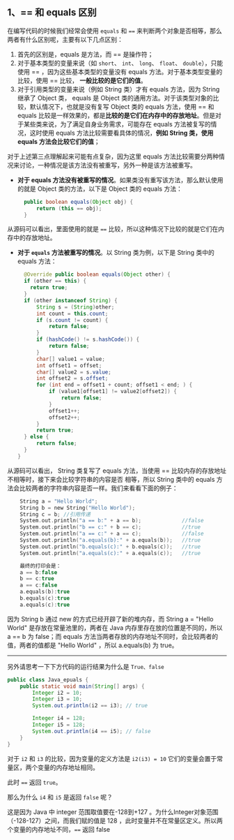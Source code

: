 ## 1、== 和 equals 区别

在编写代码的时候我们经常会使用 `equals` 和 `==` 来判断两个对象是否相等，那么两者有什么区别呢，主要有以下几点区别：

1. 首先的区别是，equals 是方法，而 == 是操作符；
2. 对于基本类型的变量来说（如 `short`、 `int`、 `long`、 `float`、 `double`），只能使用 == ，因为这些基本类型的变量没有 equals 方法。对于基本类型变量的比较，使用 == 比较， **一般比较的是它们的值**。
3. 对于引用类型的变量来说（例如 String 类）才有 equals 方法，因为 String 继承了 Object 类， equals 是 Object 类的通用方法。对于该类型对象的比较，默认情况下，也就是没有复写 Object 类的 equals 方法，使用 == 和 equals 比较是一样效果的，都是**比较的是它们在内存中的存放地址**。但是对于某些类来说，为了满足自身业务需求，可能存在 equals 方法被复写的情况，这时使用 equals 方法比较需要看具体的情况，**例如 String 类，使用 equals 方法会比较它们的值**；

对于上述第三点理解起来可能有点复杂，因为这里 equals 方法比较需要分两种情况来讨论，一种情况是该方法没有被重写，另外一种是该方法被重写。

- **对于 equals 方法没有被重写的情况**。如果类没有重写该方法，那么默认使用的就是 Object 类的方法，以下是 Object 类的 equals 方法：

  ```java
    public boolean equals(Object obj) {
        return (this == obj);
    }
  ```

从源码可以看出，里面使用的就是 `==` 比较，所以这种情况下比较的就是它们在内存中的存放地址。

- **对于 `equals` 方法被重写的情况**。以 String 类为例，以下是 String 类中的 equals 方法：

  ```java
    @Override public boolean equals(Object other) {
    if (other == this) {
      return true;
    }
    if (other instanceof String) {
        String s = (String)other;
        int count = this.count;
        if (s.count != count) {
            return false;
        }
        if (hashCode() != s.hashCode()) {
            return false;
        }
        char[] value1 = value;
        int offset1 = offset;
        char[] value2 = s.value;
        int offset2 = s.offset;
        for (int end = offset1 + count; offset1 < end; ) {
            if (value1[offset1] != value2[offset2]) {
                return false;
            }
            offset1++;
            offset2++;
        }
        return true;
    } else {
        return false;
    }
  }
  ```

从源码可以看出， String 类复写了 equals 方法，当使用 == 比较内存的存放地址不相等时，接下来会比较字符串的内容是否 相等，所以 String 类中的 equals 方法会比较两者的字符串内容是否一样。我们来看看下面的例子：

```swift
    String a = "Hello World";
    String b = new String("Hello World");
    String c = b; //引用传递
    System.out.println("a == b:" + a == b);             //false
    System.out.println("b == c:" + b == c);             //true
    System.out.println("a == c:" + a == c);             //false
    System.out.println("a.equals(b):" + a.equals(b));   //true
    System.out.println("b.equals(c):" + b.equals(c));   //true
    System.out.println("a.equals(c):" + a.equals(c));   //true

    最终的打印会是：
    a == b:false
    b == c:true
    a == c:false
    a.equals(b):true
    b.equals(c):true
    a.equals(c):true
```

因为 String b 通过 new 的方式已经开辟了新的堆内存，而 String a = "Hello World" 是存放在常量池里的，两者在 Java 内存里存在放的位置是不同的，所以 a == b 为 false；而 equals 方法当两者存放的内存地址不同时，会比较两者的值，两者的值都是 "Hello World" ，所以 a.equals(b) 为 true。

------

另外请思考一下下方代码的运行结果为什么是 `True、false`

```java
public class Java_epuals {
    public static void main(String[] args) {
        Integer i2 = 10;
        Integer i3 = 10;
        System.out.println(i2 == i3); // true

        Integer i4 = 128;
        Integer i5 = 128;
        System.out.println(i4 == i5); // false
    }
}
```

对于 `i2` 和 `i3` 的比较，因为变量的定义方法是 `i2(i3) = 10` 它们的变量会置于常量区，两个变量的内存地址相同。

此时 `==` 返回 `true`。

那么为什么 `i4` 和 `i5` 是返回 `false` 呢？

这是因为 Java 中 integer 范围取值要在-128到+127 。为什么Integer对象范围（-128-127）之间，而我们赋的值是 128 ，此时变量并不在常量区定义。所以两个变量的内存地址不同，`==` 返回 false